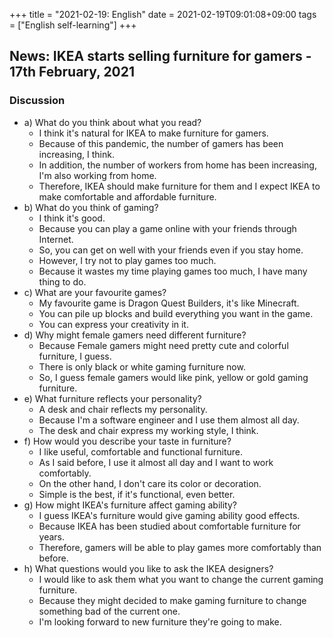 +++
title =  "2021-02-19: English"
date = 2021-02-19T09:01:08+09:00
tags = ["English self-learning"]
+++

## News: IKEA starts selling furniture for gamers - 17th February, 2021

### Discussion

* a) What do you think about what you read?
    - I think it's natural for IKEA to make furniture for gamers.
    - Because of this pandemic, the number of gamers has been increasing, I think.
    - In addition, the number of workers from home has been increasing, I'm also working from home.
    - Therefore, IKEA should make furniture for them and I expect IKEA to make comfortable and affordable furniture.
* b) What do you think of gaming?
    - I think it's good.
    - Because you can play a game online with your friends through Internet. 
    - So, you can get on well with your friends even if you stay home.
    - However, I try not to play games too much.
    - Because it wastes my time playing games too much, I have many thing to do.
* c) What are your favourite games?
    - My favourite game is Dragon Quest Builders, it's like Minecraft.
    - You can pile up blocks and build everything you want in the game.
    - You can express your creativity in it.
* d) Why might female gamers need different furniture?
    - Because Female gamers might need pretty cute and colorful furniture, I guess.
    - There is only black or white gaming furniture now.
    - So, I guess female gamers would like pink, yellow or gold gaming furniture.
* e) What furniture reflects your personality?
    - A desk and chair reflects my personality.
    - Because I'm a software engineer and I use them almost all day.
    - The desk and chair express my working style, I think.
* f) How would you describe your taste in furniture?
    - I like useful, comfortable and functional furniture.
    - As I said before, I use it almost all day and I want to work comfortably.
    - On the other hand, I don't care its color or decoration.
    - Simple is the best, if it's functional, even better.
* g) How might IKEA's furniture affect gaming ability?
    - I guess IKEA's furniture would give gaming ability good effects.
    - Because IKEA has been studied about comfortable furniture for years.
    - Therefore, gamers will be able to play games more comfortably than before.
* h) What questions would you like to ask the IKEA designers?
    - I would like to ask them what you want to change the current gaming furniture.
    - Because they might decided to make gaming furniture to change something bad of the current one.
    - I'm looking forward to new furniture they're going to make.
